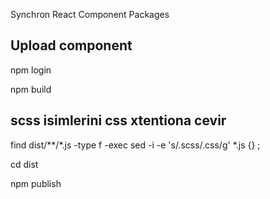 Synchron React Component Packages

## Upload component

npm login

npm build

## scss isimlerini css xtentiona cevir
find dist/**/*.js -type f -exec sed -i -e 's/.scss/.css/g' *.js {} \;

cd dist

npm publish


